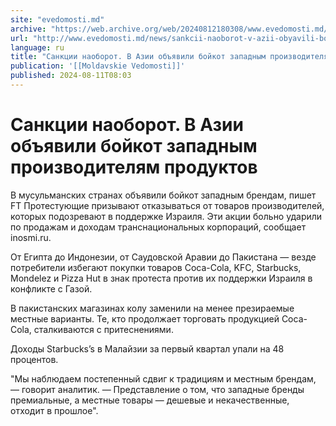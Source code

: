 ```yaml
---
site: "evedomosti.md"
archive: "https://web.archive.org/web/20240812180308/www.evedomosti.md/news/sankcii-naoborot-v-azii-obyavili-bojkot-zapadnym-proizvodite"
url: "http://www.evedomosti.md/news/sankcii-naoborot-v-azii-obyavili-bojkot-zapadnym-proizvodite"
language: ru
title: "Санкции наоборот. В Азии объявили бойкот западным производителям продуктов"
publication: '[[Moldavskie Vedomosti]]'
published: 2024-08-11T08:03
---
```


# Санкции наоборот. В Азии объявили бойкот западным производителям продуктов

В мусульманских странах объявили бойкот западным брендам, пишет FT Протестующие призывают отказываться от товаров производителей, которых подозревают в поддержке Израиля. Эти акции больно ударили по продажам и доходам транснациональных корпораций, сообщает inosmi.ru.

От Египта до Индонезии, от Саудовской Аравии до Пакистана — везде потребители избегают покупки товаров Coca-Cola, KFC, Starbucks, Mondelez и Pizza Hut в знак протеста против их поддержки Израиля в конфликте с Газой.

В пакистанских магазинах колу заменили на менее презираемые местные варианты. Те, кто продолжает торговать продукцией Coca-Cola, сталкиваются с притеснениями.

Доходы Starbucks’s в Малайзии за первый квартал упали на 48 процентов.

"Мы наблюдаем постепенный сдвиг к традициям и местным брендам, — говорит аналитик. — Представление о том, что западные бренды премиальные, а местные товары — дешевые и некачественные, отходит в прошлое".